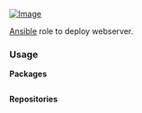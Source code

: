 [ ![Image](https://cloud.githubusercontent.com/assets/5514990/21614528/5c56d772-d20c-11e6-8670-577f2dd7ca9b.png "Ansible") ](https://www.ansible.com/ "Ansible")

[Ansible](http://www.ansible.com) role to deploy webserver.

### Usage

**Packages**

```yml
```

**Repositories**

```yml
```
